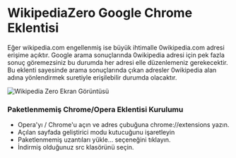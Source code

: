 # WikipediaZero Google Chrome Eklentisi

Eğer wikipedia.com engellenmiş ise büyük ihtimalle 0wikipedia.com adresi erişime açıktır. Google arama sonuçlarında 0wikipedia adresi için pek fazla sonuç göremezsiniz bu durumda her adresi elle düzenlemeniz gerekecektir. Bu eklenti sayesinde arama sonuçlarında çıkan adresler  0wikipedia alan adına yönlendirmek suretiyle erişilebilir durumda olacaktır. 

![Wikipedia Zero Ekran Görüntüsü](https://media.giphy.com/media/3o7bufrz5wHumRsHYs/giphy.gif)


### Paketlenmemiş Chrome/Opera Eklentisi Kurulumu

- Opera'yı / Chrome'u açın ve adres çubuğuna chrome://extensions yazın.
- Açılan sayfada geliştirici modu kutucuğunu işaretleyin
- Paketlenmemiş uzantıları yükle... seçeneğini tıklayın.
- İndirmiş olduğunuz src klasörünü seçin.
